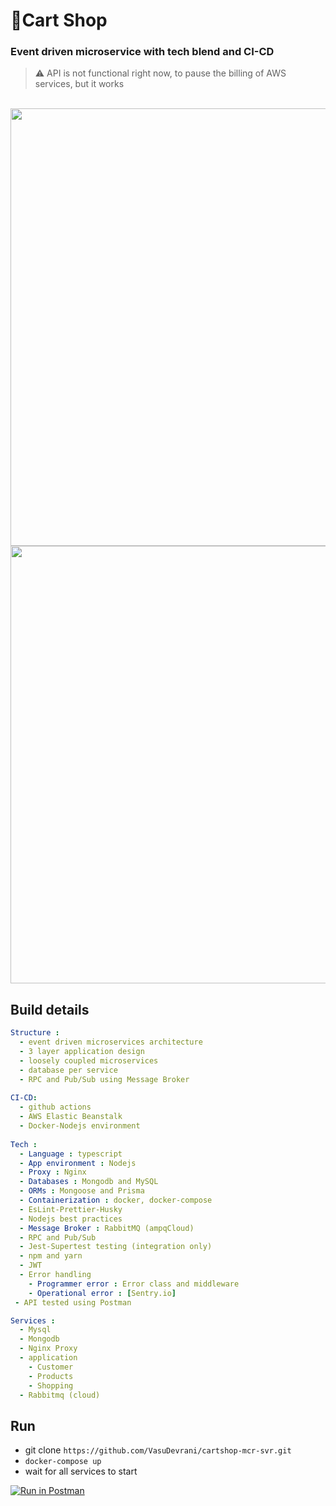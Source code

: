 # 🛒Cart Shop
### Event driven microservice with tech blend and CI-CD
> ⚠️ API is not functional right now, to pause the billing of AWS services, but it works

</br>

<img src="https://user-images.githubusercontent.com/101383635/235835542-ca1ff6df-8516-49a0-ac4a-e779ccd9c48b.png" width=700/>
<img src="https://user-images.githubusercontent.com/101383635/236002694-81b05db8-4423-4d9e-ac18-0aa2338729d8.png" width=700/>



## Build details

```yaml
Structure :
  - event driven microservices architecture
  - 3 layer application design
  - loosely coupled microservices
  - database per service
  - RPC and Pub/Sub using Message Broker
  
CI-CD:
  - github actions
  - AWS Elastic Beanstalk
  - Docker-Nodejs environment
  
Tech :
  - Language : typescript
  - App environment : Nodejs
  - Proxy : Nginx
  - Databases : Mongodb and MySQL
  - ORMs : Mongoose and Prisma
  - Containerization : docker, docker-compose
  - EsLint-Prettier-Husky
  - Nodejs best practices
  - Message Broker : RabbitMQ (ampqCloud)
  - RPC and Pub/Sub
  - Jest-Supertest testing (integration only)
  - npm and yarn
  - JWT
  - Error handling
    - Programmer error : Error class and middleware
    - Operational error : [Sentry.io]
 - API tested using Postman

Services :
  - Mysql
  - Mongodb
  - Nginx Proxy
  - application
    - Customer
    - Products
    - Shopping
  - Rabbitmq (cloud)
```

## Run
- git clone `https://github.com/VasuDevrani/cartshop-mcr-svr.git`
- `docker-compose up`
- wait for all services to start

[![Run in Postman](https://run.pstmn.io/button.svg)](https://app.getpostman.com/run-collection/24770121-448496c5-1d77-4e4c-898c-39da577c3b6a?action=collection%2Ffork&collection-url=entityId%3D24770121-448496c5-1d77-4e4c-898c-39da577c3b6a%26entityType%3Dcollection%26workspaceId%3D1a3ab5e7-5690-4728-a316-dec972dadd6f)

